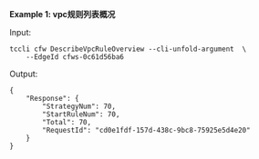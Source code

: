 **Example 1: vpc规则列表概况**



Input: 

```
tccli cfw DescribeVpcRuleOverview --cli-unfold-argument  \
    --EdgeId cfws-0c61d56ba6
```

Output: 
```
{
    "Response": {
        "StrategyNum": 70,
        "StartRuleNum": 70,
        "Total": 70,
        "RequestId": "cd0e1fdf-157d-438c-9bc8-75925e5d4e20"
    }
}
```

